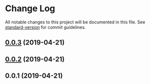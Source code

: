 # Change Log

All notable changes to this project will be documented in this file. See [standard-version](https://github.com/conventional-changelog/standard-version) for commit guidelines.

<a name="0.0.3"></a>
## [0.0.3](https://github.com/varossoft/ngx-testing-lib/compare/v0.0.1...v0.0.3) (2019-04-21)



<a name="0.0.2"></a>
## [0.0.2](https://github.com/varossoft/ngx-testing-lib/compare/v0.0.1...v0.0.2) (2019-04-21)



<a name="0.0.1"></a>
## 0.0.1 (2019-04-21)
